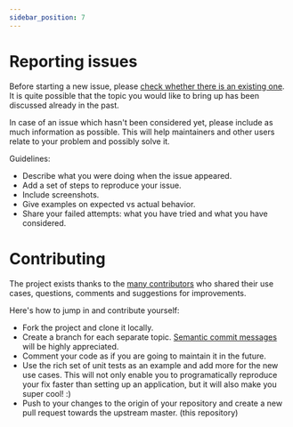 ```yaml
---
sidebar_position: 7
---
```


# Reporting issues

Before starting a new issue, please [check whether there is an existing one](https://github.com/Surnet/swagger-jsdoc/issues). It is quite possible that the topic you would like to bring up has been discussed already in the past.

In case of an issue which hasn't been considered yet, please include as much information as possible. This will help maintainers and other users relate to your problem and possibly solve it.

Guidelines:

- Describe what you were doing when the issue appeared.
- Add a set of steps to reproduce your issue.
- Include screenshots.
- Give examples on expected vs actual behavior.
- Share your failed attempts: what you have tried and what you have considered.

# Contributing

The project exists thanks to the [many contributors](https://github.com/Surnet/swagger-jsdoc/graphs/contributors) who shared their use cases, questions, comments and suggestions for improvements.

Here's how to jump in and contribute yourself:

- Fork the project and clone it locally.
- Create a branch for each separate topic. [Semantic commit messages](https://gist.github.com/joshbuchea/6f47e86d2510bce28f8e7f42ae84c716) will be highly appreciated.
- Comment your code as if you are going to maintain it in the future.
- Use the rich set of unit tests as an example and add more for the new use cases. This will not only enable you to programatically reproduce your fix faster than setting up an application, but it will also make you super cool! :)
- Push to your changes to the origin of your repository and create a new pull request towards the upstream master. (this repository)
